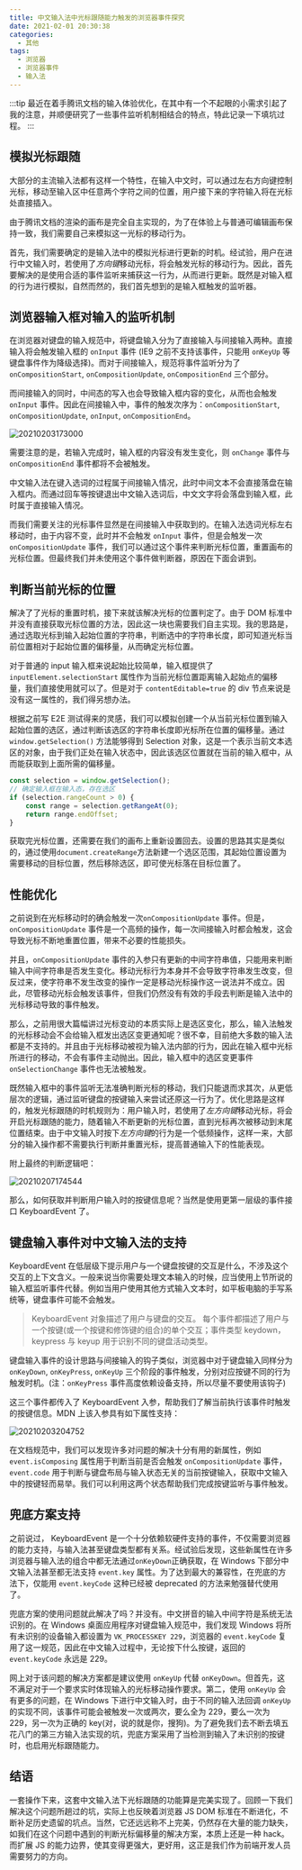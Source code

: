```yaml
---
title: 中文输入法中光标跟随能力触发的浏览器事件探究
date: 2021-02-01 20:30:38
categories: 
  - 其他
tags: 
  - 浏览器
  - 浏览器事件
  - 输入法
---
```


:::tip
最近在着手腾讯文档的输入体验优化，在其中有一个不起眼的小需求引起了我的注意，并顺便研究了一些事件监听机制相结合的特点，特此记录一下填坑过程。
:::

<!-- more -->

## 模拟光标跟随

大部分的主流输入法都有这样一个特性，在输入中文时，可以通过左右方向键控制光标，移动至输入区中任意两个字符之间的位置，用户接下来的字符输入将在光标处直接插入。

由于腾讯文档的渲染的画布是完全自主实现的，为了在体验上与普通可编辑画布保持一致，我们需要自己来模拟这一光标的移动行为。

首先，我们需要确定的是输入法中的模拟光标进行更新的时机。经试验，用户在进行中文输入时，若使用了*方向键*移动光标，将会触发光标的移动行为。因此，首先要解决的是使用合适的事件监听来捕获这一行为，从而进行更新。既然是对输入框的行为进行模拟，自然而然的，我们首先想到的是输入框触发的监听器。

## 浏览器输入框对输入的监听机制

在浏览器对键盘的输入规范中，将键盘输入分为了直接输入与间接输入两种。直接输入将会触发输入框的 `onInput` 事件 (IE9 之前不支持该事件，只能用 `onKeyUp` 等键盘事件作为降级选择)。而对于间接输入，规范将事件监听分为了 `onCompositionStart`, `onCompositionUpdate`, `onCompositionEnd` 三个部分。

而间接输入的同时，中间态的写入也会导致输入框内容的变化，从而也会触发 `onInput` 事件。因此在间接输入中，事件的触发次序为：`onCompositionStart`, `onCompositionUpdate`, `onInput`, `onCompositionEnd`。

![20210203173000](https://zakum-1252497671.cos.ap-guangzhou.myqcloud.com/20210203173000.png)

需要注意的是，若输入完成时，输入框的内容没有发生变化，则 `onChange` 事件与 `onCompositionEnd` 事件都将不会被触发。

中文输入法在键入选词的过程属于间接输入情况，此时中间文本不会直接落盘在输入框内。而通过回车等按键退出中文输入选词后，中文文字将会落盘到输入框，此时属于直接输入情况。

而我们需要关注的光标事件显然是在间接输入中获取到的。在输入法选词光标左右移动时，由于内容不变，此时并不会触发 `onInput` 事件，但是会触发一次 `onCompositionUpdate` 事件，我们可以通过这个事件来判断光标位置，重置画布的光标位置。但最终我们并未使用这个事件做判断器，原因在下面会讲到。

## 判断当前光标的位置

解决了了光标的重置时机，接下来就该解决光标的位置判定了。由于 DOM 标准中并没有直接获取光标位置的方法，因此这一块也需要我们自主实现。我的思路是，通过选取光标到输入起始位置的字符串，判断选中的字符串长度，即可知道光标当前位置相对于起始位置的偏移量，从而确定光标位置。

对于普通的 input 输入框来说起始比较简单，输入框提供了 `inputElement.selectionStart` 属性作为当前光标位置距离输入起始点的偏移量，我们直接使用就可以了。但是对于 `contentEditable=true` 的 div 节点来说是没有这一属性的，我们得另想办法。

根据之前写 E2E 测试得来的灵感，我们可以模拟创建一个从当前光标位置到输入起始位置的选区，通过判断该选区的字符串长度即光标所在位置的偏移量。通过 `window.getSelection()` 方法能够得到 Selection 对象，这是一个表示当前文本选区的对象，由于我们正处在输入状态中，因此该选区位置就在当前的输入框中，从而能获取到上面所需的偏移量。

```js
const selection = window.getSelection();
// 确定输入框在输入态，存在选区
if (selection.rangeCount > 0) {
    const range = selection.getRangeAt(0);
    return range.endOffset;
}
```

获取完光标位置，还需要在我们的画布上重新设置回去。设置的思路其实是类似的，通过使用`document.createRange`方法新建一个选区范围，其起始位置设置为需要移动的目标位置，然后移除选区，即可使光标落在目标位置了。

## 性能优化

之前说到在光标移动时的确会触发一次`onCompositionUpdate` 事件。但是，`onCompositionUpdate` 事件是一个高频的操作，每一次间接输入时都会触发，这会导致光标不断地重置位置，带来不必要的性能损失。

并且，`onCompositionUpdate` 事件的入参只有更新的中间字符串值，只能用来判断输入中间字符串是否发生变化。移动光标行为本身并不会导致字符串发生改变，但反过来，使字符串不发生改变的操作一定是移动光标操作这一说法并不成立。因此，尽管移动光标会触发该事件，但我们仍然没有有效的手段去判断是输入法中的光标移动导致的事件触发。

那么，之前用很大篇幅讲过光标变动的本质实际上是选区变化，那么，输入法触发的光标移动会不会给输入框发出选区变更通知呢？很不幸，目前绝大多数的输入法都是不支持的。并且由于光标移动被视为输入法内部的行为，因此在输入框中光标所进行的移动，不会有事件主动抛出。因此，输入框中的选区变更事件 `onSelectionChange` 事件也无法被触发。

既然输入框中的事件监听无法准确判断光标的移动，我们只能退而求其次，从更低层次的逻辑，通过监听键盘的按键输入来尝试还原这一行为了。优化思路是这样的，触发光标跟随的时机规则为：用户输入时，若使用了*左方向键*移动光标，将会开启光标跟随的能力，随着输入不断更新的光标位置，直到光标再次被移动到末尾位置结束。由于中文输入时按下*左方向键*的行为是一个低频操作，这样一来，大部分的输入操作都不需要执行判断并重置光标，提高普通输入下的性能表现。

附上最终的判断逻辑吧：

![20210207174544](https://zakum-1252497671.cos.ap-guangzhou.myqcloud.com/20210207174544.png)

那么，如何获取并判断用户输入时的按键信息呢？当然是使用更第一层级的事件接口 KeyboardEvent 了。

## 键盘输入事件对中文输入法的支持

KeyboardEvent 在低层级下提示用户与一个键盘按键的交互是什么，不涉及这个交互的上下文含义。一般来说当你需要处理文本输入的时候，应当使用上节所说的输入框监听事件代替。例如当用户使用其他方式输入文本时，如平板电脑的手写系统等，键盘事件可能不会触发。

> KeyboardEvent 对象描述了用户与键盘的交互。 每个事件都描述了用户与一个按键(或一个按键和修饰键的组合)的单个交互；事件类型 keydown，keypress 与 keyup 用于识别不同的键盘活动类型。

键盘输入事件的设计思路与间接输入的钩子类似，浏览器中对于键盘输入同样分为 `onKeyDown`, `onKeyPress`, `onKeyUp` 三个阶段的事件触发，分别对应按键不同的行为触发时机。(注：`onKeyPress` 事件高度依赖设备支持，所以尽量不要使用该钩子)

这三个事件都传入了 KeyboardEvent 入参，帮助我们了解当前执行该事件时触发的按键信息。MDN 上该入参具有如下属性支持：

![20210203204752](https://zakum-1252497671.cos.ap-guangzhou.myqcloud.com/20210203204752.png)

在文档规范中，我们可以发现许多对问题的解决十分有用的新属性，例如 `event.isComposing` 属性用于判断当前是否会触发 `onCompositionUpdate` 事件，`event.code` 用于判断与键盘布局与输入状态无关的当前按键输入，获取中文输入中的按键轻而易举。我们可以利用这两个状态帮助我们完成按键监听与事件触发。

## 兜底方案支持

之前说过， KeyboardEvent 是一个十分依赖软硬件支持的事件，不仅需要浏览器的能力支持，与输入法甚至键盘类型都有关系。经试验后发现，这些新属性在许多浏览器与输入法的组合中都无法通过`onKeyDown`正确获取，在 Windows 下部分中文输入法甚至都无法支持 `event.key` 属性。为了达到最大的兼容性，在兜底的方法下，仅能用 `event.keyCode` 这种已经被 deprecated 的方法来勉强替代使用了。

兜底方案的使用问题就此解决了吗？并没有。中文拼音的输入中间字符是系统无法识别的。在 Windows 桌面应用程序对键盘输入规范中，我们发现 Windows 将所有未识别的设备输入都设置为 `VK_PROCESSKEY 229`，浏览器的 `event.keyCode` 复用了这一规范，因此在中文输入过程中，无论按下什么按键，返回的 `event.keyCode` 永远是 229。

网上对于该问题的解决方案都是建议使用 `onKeyUp` 代替 `onKeyDown`。但首先，这不满足对于一个要求实时体现输入的光标移动操作要求。第二，使用 `onKeyUp` 会有更多的问题，在 Windows 下进行中文输入时，由于不同的输入法回调 `onKeyUp` 的实现不同，该事件可能会被触发一次或两次，要么全为 229，要么一次为 229，另一次为正确的 key(对，说的就是你，搜狗)。为了避免我们去不断去填五花八门的第三方输入法实现的坑，兜底方案采用了当检测到输入了未识别的按键时，也启用光标跟随能力。

## 结语

一套操作下来，这套中文输入法下光标跟随的功能算是完美实现了。回顾一下我们解决这个问题所趟过的坑，实际上也反映着浏览器 JS DOM 标准在不断进化，不断补足历史遗留的坑点。当然，它还远远称不上完美，仍然存在大量的能力缺失，如我们在这个问题中遇到的判断光标偏移量的解决方案，本质上还是一种 hack。而扩展 JS 的能力边界，使其变得更强大，更好用，这正是我们作为前端开发人员需要努力的方向。
